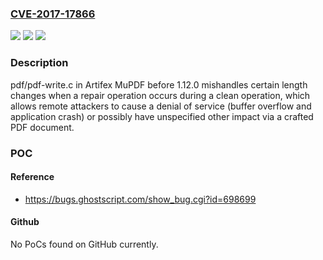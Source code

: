 ### [CVE-2017-17866](https://cve.mitre.org/cgi-bin/cvename.cgi?name=CVE-2017-17866)
![](https://img.shields.io/static/v1?label=Product&message=n%2Fa&color=blue)
![](https://img.shields.io/static/v1?label=Version&message=n%2Fa&color=blue)
![](https://img.shields.io/static/v1?label=Vulnerability&message=n%2Fa&color=brighgreen)

### Description

pdf/pdf-write.c in Artifex MuPDF before 1.12.0 mishandles certain length changes when a repair operation occurs during a clean operation, which allows remote attackers to cause a denial of service (buffer overflow and application crash) or possibly have unspecified other impact via a crafted PDF document.

### POC

#### Reference
- https://bugs.ghostscript.com/show_bug.cgi?id=698699

#### Github
No PoCs found on GitHub currently.

